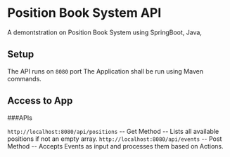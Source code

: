# Position Book System API
A demontstration on Position Book System using SpringBoot, Java,  

## Setup
The API runs on ``8080`` port
The Application shall be run using Maven commands. 

## Access to App
###APIs

``http://localhost:8080/api/positions`` -- Get Method --  Lists all available positions if not an empty array.
``http://localhost:8080/api/events`` -- Post Method -- Accepts Events as input and processes them based on Actions.
